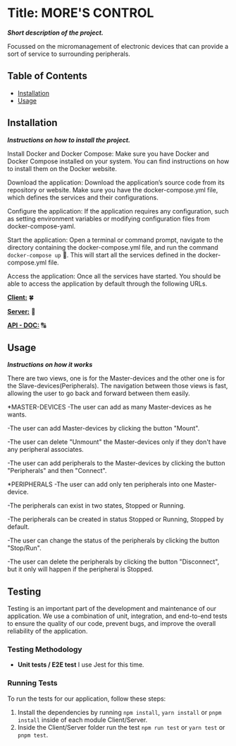 # Title: MORE'S CONTROL

***Short description of the project.***

Focussed on the micromanagement of electronic devices that can provide a sort of service to surrounding peripherals.

## Table of Contents

- [Installation](#installation)
- [Usage](#usage)

## Installation

***Instructions on how to install the project.***

Install Docker and Docker Compose: Make sure you have Docker and Docker Compose installed on your system. You can find instructions on how to install them on the Docker website.

Download the application: Download the application’s source code from its repository or website. Make sure you have the docker-compose.yml file, which defines the services and their configurations.

Configure the application: If the application requires any configuration, such as setting environment variables or modifying configuration files from docker-compose-yaml.

Start the application: Open a terminal or command prompt, navigate to the directory containing the docker-compose.yml file, and run the command `docker-compose up` 🚀. This will start all the services defined in the docker-compose.yml file.

Access the application: Once all the services have started. You should be able to access the application by default through the following URLs.

**[Client:](http://localhost:3000)** 🍀

**[Server:](http://localhost:3001)** 🧰

**[API - DOC:](https://documenter.getpostman.com/view/17604391/2s93z5AQdC)** 🔠

## Usage

***Instructions on how it works***

There are two views, one is for the Master-devices and the other one is for the Slave-devices(Peripherals).
  The navigation between those views is fast, allowing the user to go back and forward between them easily.

*MASTER-DEVICES
  -The user can add as many Master-devices as he wants.
  
  -The user can add Master-devices by clicking the button "Mount".
  
  -The user can delete "Unmount" the Master-devices only if they don't have any peripheral associates.
  
  -The user can add peripherals to the Master-devices by clicking the button "Peripherals" and then "Connect".

*PERIPHERALS
  -The user can add only ten peripherals into one Master-device.

  -The peripherals can exist in two states, Stopped or Running.
  
  -The peripherals can be created in status Stopped or Running, Stopped by default.
  
  -The user can change the status of the peripherals by clicking the button "Stop/Run".
  
  -The user can delete the peripherals by clicking the button "Disconnect", but it only will happen if the peripheral is Stopped.

## Testing

Testing is an important part of the development and maintenance of our application. We use a combination of unit, integration, and end-to-end tests to ensure the quality of our code, prevent bugs, and improve the overall reliability of the application.

### Testing Methodology

- **Unit tests / E2E test** I use Jest for this time.

### Running Tests

To run the tests for our application, follow these steps:

1. Install the dependencies by running `npm install`, `yarn install` or `pnpm install` inside of each module Client/Server.
2. Inside the Client/Server folder run the test `npm run test` or `yarn test` or `pnpm test`.
